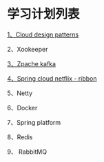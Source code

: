 # 学习计划列表

[1、Cloud design patterns](/cloud-design-patterns.md)

2、Xookeeper

[3、Zpache kafka](/apache-kafka.md)

[4、Spring cloud netflix - ribbon](/spring-cloud-netflix---ribbon.md)

5、Netty

6、Docker

7、Spring platform

8、Redis

9、 RabbitMQ

